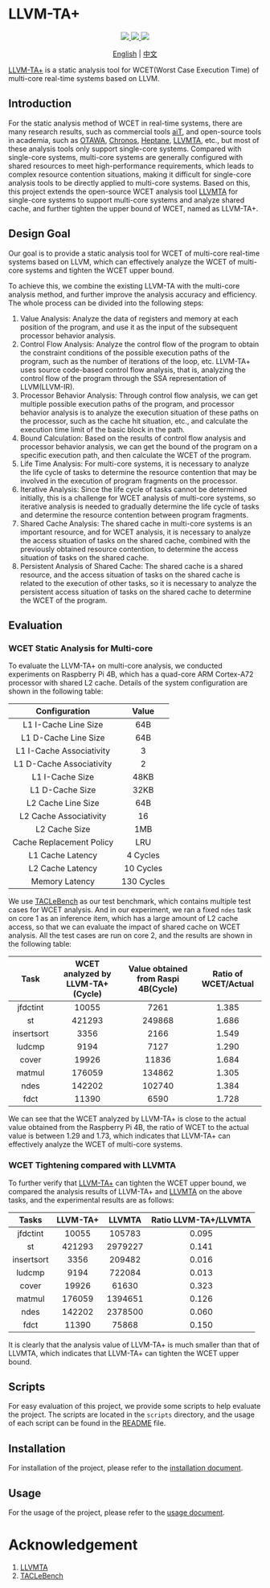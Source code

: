 # LLVM-TA+

<!-- # SWARM is a WCET Analyzer for Real-time Multicore
# TRACE is a Real-time Analyzer for Core Execution
# MACAW is A Core Analyzer for WCET
# SSWAT is a Strengthened WCET Analysis Tool for Multi-core Systems
# META is a worst case Execution Time Analysis tool
MWCETA -->
<p align="center">
    <a href="https://github.com/RTS-SYSU" rel="nofollow">
        <img src="https://img.shields.io/badge/RTS-SYSU-brightgreen.svg">
    </a>
    <a href="https://github.com/RTS-SYSU/llvmta" rel="nofollow">
        <img src="https://img.shields.io/badge/LLVM-TA+-blue.svg">
    </a>
    <a href="https://github.com/RTS-SYSU/llvmta" rel="nofollow">
        <img src="https://img.shields.io/badge/Multi_Core-WCET_Analysis-yellowgreen.svg">
    </a>
</p>

<p align="center">
    <a href="README.md">English</a> | <a href="README_zh.md">中文</a>
</p>

[LLVM-TA+](https://github.com/RTS-SYSU/llvmta) is a static analysis tool for WCET(Worst Case Execution Time) of multi-core real-time systems based on LLVM.

## Introduction

For the static analysis method of WCET in real-time systems, there are many research results, such as commercial tools [aiT](https://www.absint.com/ait/index.htm), and open-source tools in academia, such as [OTAWA](https://www.tracesgroup.net/otawa/), [Chronos](https://www.comp.nus.edu.sg/~rpembed/chronos/), [Heptane](https://team.inria.fr/pacap/software/heptane/), [LLVMTA](https://gitlab.cs.uni-saarland.de/reineke/llvmta), etc., but most of these analysis tools only support single-core systems. Compared with single-core systems, multi-core systems are generally configured with shared resources to meet high-performance requirements, which leads to complex resource contention situations, making it difficult for single-core analysis tools to be directly applied to multi-core systems. Based on this, this project extends the open-source WCET analysis tool [LLVMTA](https://gitlab.cs.uni-saarland.de/reineke/llvmta) for single-core systems to support multi-core systems and analyze shared cache, and further tighten the upper bound of WCET, named as LLVM-TA+.

## Design Goal

Our goal is to provide a static analysis tool for WCET of multi-core real-time systems based on LLVM, which can effectively analyze the WCET of multi-core systems and tighten the WCET upper bound.

To achieve this, we combine the existing LLVM-TA with the multi-core analysis method, and further improve the analysis accuracy and efficiency. The whole process can be divided into the following steps:

1. Value Analysis: Analyze the data of registers and memory at each position of the program, and use it as the input of the subsequent processor behavior analysis.
2. Control Flow Analysis: Analyze the control flow of the program to obtain the constraint conditions of the possible execution paths of the program, such as the number of iterations of the loop, etc. LLVM-TA+ uses source code-based control flow analysis, that is, analyzing the control flow of the program through the SSA representation of LLVM(LLVM-IR).
3. Processor Behavior Analysis: Through control flow analysis, we can get multiple possible execution paths of the program, and processor behavior analysis is to analyze the execution situation of these paths on the processor, such as the cache hit situation, etc., and calculate the execution time limit of the basic block in the path.
4. Bound Calculation: Based on the results of control flow analysis and processor behavior analysis, we can get the bound of the program on a specific execution path, and then calculate the WCET of the program.
5. Life Time Analysis: For multi-core systems, it is necessary to analyze the life cycle of tasks to determine the resource contention that may be involved in the execution of program fragments on the processor.
6. Iterative Analysis: Since the life cycle of tasks cannot be determined initially, this is a challenge for WCET analysis of multi-core systems, so iterative analysis is needed to gradually determine the life cycle of tasks and determine the resource contention between program fragments.
7. Shared Cache Analysis: The shared cache in multi-core systems is an important resource, and for WCET analysis, it is necessary to analyze the access situation of tasks on the shared cache, combined with the previously obtained resource contention, to determine the access situation of tasks on the shared cache.
8. Persistent Analysis of Shared Cache: The shared cache is a shared resource, and the access situation of tasks on the shared cache is related to the execution of other tasks, so it is necessary to analyze the persistent access situation of tasks on the shared cache to determine the WCET of the program.

## Evaluation

### WCET Static Analysis for Multi-core

To evaluate the LLVM-TA+ on multi-core analysis, we conducted experiments on Raspberry Pi 4B, which has a quad-core ARM Cortex-A72 processor with shared L2 cache. Details of the system configuration are shown in the following table:

<table align="center">
<thead>
<tr>
<th align="center">Configuration</th>
<th align="center">Value</th>
</tr>
</thead>
<tbody>
<tr>
<td align="center">L1 I-Cache Line Size</td>
<td align="center">64B</td>
</tr>
<tr>
<td align="center">L1 D-Cache Line Size</td>
<td align="center">64B</td>
</tr>
<tr>
<td align="center">L1 I-Cache Associativity</td>
<td align="center">3</td>
</tr>
<tr>
<td align="center">L1 D-Cache Associativity</td>
<td align="center">2</td>
</tr>
<tr>
<td align="center">L1 I-Cache Size</td>
<td align="center">48KB</td>
</tr>
<tr>
<td align="center">L1 D-Cache Size</td>
<td align="center">32KB</td>
</tr>
<tr>
<td align="center">L2 Cache Line Size</td>
<td align="center">64B</td>
</tr>
<tr>
<td align="center">L2 Cache Associativity</td>
<td align="center">16</td>
</tr>
<tr>
<td align="center">L2 Cache Size</td>
<td align="center">1MB</td>
</tr>
<tr>
<td align="center">Cache Replacement Policy</td>
<td align="center">LRU</td>
</tr>
<tr>
<td align="center">L1 Cache Latency</td>
<td align="center">4 Cycles</td>
</tr>
<tr>
<td align="center">L2 Cache Latency</td>
<td align="center">10 Cycles</td>
</tr>
<tr>
<td align="center">Memory Latency</td>
<td align="center">130 Cycles</td>
</tr>
</tbody>
</table>

We use [TACLeBench](https://github.com/tacle/tacle-bench) as our test benchmark, which contains multiple test cases for WCET analysis. And in our experiment, we ran a fixed `ndes` task on core 1 as an inference item, which has a large amount of L2 cache access, so that we can evaluate the impact of shared cache on WCET analysis. All the test cases are run on core 2, and the results are shown in the following table:

<table align="center">
<thead>
<tr>
<th align="center">Task</th>
<th align="center">WCET analyzed by LLVM-TA+(Cycle)</th>
<th align="center">Value obtained from Raspi 4B(Cycle)</th>
<th align="center">Ratio of WCET/Actual</th>
</tr>
</thead>
<tbody>
<tr>
<td align="center">jfdctint</td>
<td align="center">10055</td>
<td align="center">7261</td>
<td align="center">1.385</td>
</tr>
<tr>
<td align="center">st</td>
<td align="center">421293</td>
<td align="center">249868</td>
<td align="center">1.686</td>
</tr>
<tr>
<td align="center">insertsort</td>
<td align="center">3356</td>
<td align="center">2166</td>
<td align="center">1.549</td>
</tr>
<tr>
<td align="center">ludcmp</td>
<td align="center">9194</td>
<td align="center">7127</td>
<td align="center">1.290</td>
</tr>
<tr>
<td align="center">cover</td>
<td align="center">19926</td>
<td align="center">11836</td>
<td align="center">1.684</td>
</tr>
<tr>
<td align="center">matmul</td>
<td align="center">176059</td>
<td align="center">134862</td>
<td align="center">1.305</td>
</tr>
<tr>
<td align="center">ndes</td>
<td align="center">142202</td>
<td align="center">102740</td>
<td align="center">1.384</td>
</tr>
<tr>
<td align="center">fdct</td>
<td align="center">11390</td>
<td align="center">6590</td>
<td align="center">1.728</td>
</tr>
</tbody>
</table>

We can see that the WCET analyzed by LLVM-TA+ is close to the actual value obtained from the Raspberry Pi 4B, the ratio of WCET to the actual value is between 1.29 and 1.73, which indicates that LLVM-TA+ can effectively analyze the WCET of multi-core systems.

### WCET Tightening compared with LLVMTA

To further verify that [LLVM-TA+](https://github.com/RTS-SYSU/llvmta) can tighten the WCET upper bound, we compared the analysis results of LLVM-TA+ and [LLVMTA](https://gitlab.cs.uni-saarland.de/reineke/llvmta) on the above tasks, and the experimental results are as follows:

<table align="center">
<thead>
<tr>
<th align="center">Tasks</th>
<th align="center">LLVM-TA+</th>
<th align="center">LLVMTA</th>
<th align="center">Ratio LLVM-TA+/LLVMTA</th>
</tr>
</thead>
<tbody>
<tr>
<td align="center">jfdctint</td>
<td align="center">10055</td>
<td align="center">105783</td>
<td align="center">0.095</td>
</tr>
<tr>
<td align="center">st</td>
<td align="center">421293</td>
<td align="center">2979227</td>
<td align="center">0.141</td>
</tr>
<tr>
<td align="center">insertsort</td>
<td align="center">3356</td>
<td align="center">209482</td>
<td align="center">0.016</td>
</tr>
<tr>
<td align="center">ludcmp</td>
<td align="center">9194</td>
<td align="center">722084</td>
<td align="center">0.013</td>
</tr>
<tr>
<td align="center">cover</td>
<td align="center">19926</td>
<td align="center">61630</td>
<td align="center">0.323</td>
</tr>
<tr>
<td align="center">matmul</td>
<td align="center">176059</td>
<td align="center">1394651</td>
<td align="center">0.126</td>
</tr>
<tr>
<td align="center">ndes</td>
<td align="center">142202</td>
<td align="center">2378500</td>
<td align="center">0.060</td>
</tr>
<tr>
<td align="center">fdct</td>
<td align="center">11390</td>
<td align="center">75868</td>
<td align="center">0.150</td>
</tr>
</tbody>
</table>

It is clearly that the analysis value of LLVM-TA+ is much smaller than that of LLVMTA, which indicates that LLVM-TA+ can tighten the WCET upper bound.

## Scripts

For easy evaluation of this project, we provide some scripts to help evaluate the project. The scripts are located in the `scripts` directory, and the usage of each script can be found in the [README](scripts/README.md) file.

## Installation

For installation of the project, please refer to the [installation document](docs/INSTALL.md).

## Usage

For the usage of the project, please refer to the [usage document](docs/USAGE.md).

# Acknowledgement

1. [LLVMTA](https://gitlab.cs.uni-saarland.de/reineke/llvmta)
2. [TACLeBench](https://github.com/tacle/tacle-bench)